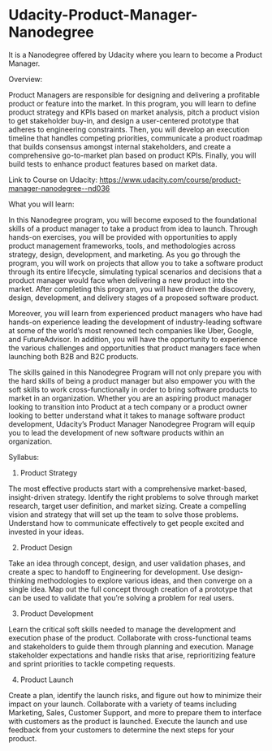 # Udacity-Product-Manager-Nanodegree
It is a Nanodegree offered by Udacity where you learn to become a Product Manager.

Overview:

Product Managers are responsible for designing and delivering a profitable product or feature into the market. In this program, you will learn to define product strategy and KPIs based on market analysis, pitch a product vision to get stakeholder buy-in, and design a user-centered prototype that adheres to engineering constraints. Then, you will develop an execution timeline that handles competing priorities, communicate a product roadmap that builds consensus amongst internal stakeholders, and create a comprehensive go-to-market plan based on product KPIs. Finally, you will build tests to enhance product features based on market data.

Link to Course on Udacity: https://www.udacity.com/course/product-manager-nanodegree--nd036

What you will learn: 

In this Nanodegree program, you will become exposed to the foundational skills of a product manager to take a product from idea to launch. Through hands-on exercises, you will be provided with opportunities to apply product management frameworks, tools, and methodologies across strategy, design, development, and marketing. As you go through the program, you will work on projects that allow you to take a software product through its entire lifecycle, simulating typical scenarios and decisions that a product manager would face when delivering a new product into the market. After completing this program, you will have driven the discovery, design, development, and delivery stages of a proposed software product.

Moreover, you will learn from experienced product managers who have had hands-on experience leading the development of industry-leading software at some of the world’s most renowned tech companies like Uber, Google, and FutureAdvisor. In addition, you will have the opportunity to experience the various challenges and opportunities that product managers face when launching both B2B and B2C products.

The skills gained in this Nanodegree Program will not only prepare you with the hard skills of being a product manager but also empower you with the soft skills to work cross-functionally in order to bring software products to market in an organization. Whether you are an aspiring product manager looking to transition into Product at a tech company or a product owner looking to better understand what it takes to manage software product development, Udacity’s Product Manager Nanodegree Program will equip you to lead the development of new software products within an organization.

Syllabus:
1. Product Strategy

The most effective products start with a comprehensive market-based, insight-driven strategy. Identify the right problems to solve through market research, target user definition, and market sizing. Create a compelling vision and strategy that will set up the team to solve those problems. Understand how to communicate effectively to get people excited and invested in your ideas.

2. Product Design

Take an idea through concept, design, and user validation phases, and create a spec to handoff to Engineering for development. Use design-thinking methodologies to explore various ideas, and then converge on a single idea. Map out the full concept through creation of a prototype that can be used to validate that you’re solving a problem for real users.

3. Product Development

Learn the critical soft skills needed to manage the development and execution phase of the product. Collaborate with cross-functional teams and stakeholders to guide them through planning and execution. Manage stakeholder expectations and handle risks that arise, reprioritizing feature and sprint priorities to tackle competing requests.

4. Product Launch

Create a plan, identify the launch risks, and figure out how to minimize their impact on your launch. Collaborate with a variety of teams including Marketing, Sales, Customer Support, and more to prepare them to interface with customers as the product is launched. Execute the launch and use feedback from your customers to determine the next steps for your product.

